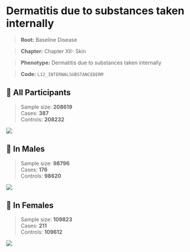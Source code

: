 # Dermatitis due to substances taken internally

> **Root:** Baseline Disease  

> **Chapter:** Chapter XII- Skin  

> **Phenotype:** Dermatitis due to substances taken internally  

> **Code:** `L12_INTERNALSUBSTANCEDERM`

## 🧪 All Participants  
> Sample size: **208619**  
> Cases: **387**  
> Controls: **208232**
<img src="/Disease/Figures/ALL/Incidence/L12_INTERNALSUBSTANCEDERM.png"/>
<CsvTable src="/public/Disease/Data/ALL/Incidence/COX_L12_INTERNALSUBSTANCEDERM.csv" label="🔍 View full results" />

## 👨 In Males  
> Sample size: **98796**  
> Cases: **176**  
> Controls: **98620**
<img src="/Disease/Figures/Male/Incidence/L12_INTERNALSUBSTANCEDERM.png"/>
<CsvTable src="/public/Disease/Data/Male/Incidence/COX_L12_INTERNALSUBSTANCEDERM.csv" label="🔍 View full results" />

## 👩 In Females  
> Sample size: **109823**  
> Cases: **211**  
> Controls: **109612**
<img src="/Disease/Figures/Female/Incidence/L12_INTERNALSUBSTANCEDERM.png"/>
<CsvTable src="/public/Disease/Data/Female/Incidence/COX_L12_INTERNALSUBSTANCEDERM.csv" label="🔍 View full results" />
